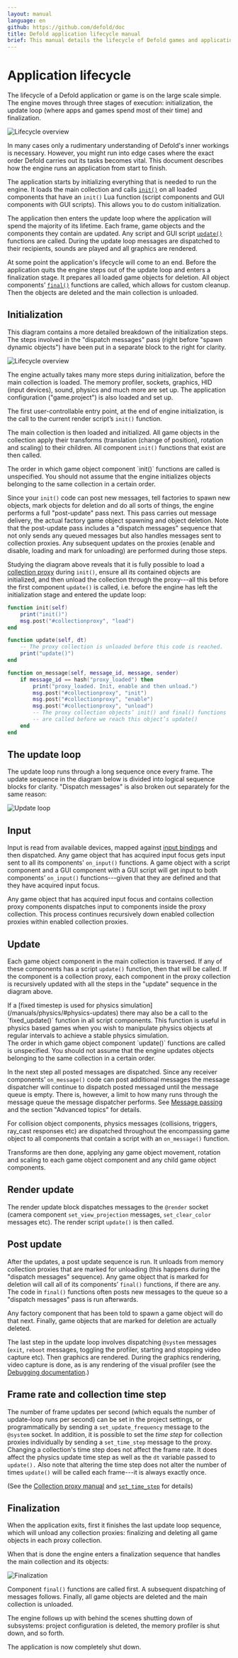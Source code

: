 ```yaml
---
layout: manual
language: en
github: https://github.com/defold/doc
title: Defold application lifecycle manual
brief: This manual details the lifecycle of Defold games and applications.
---
```


# Application lifecycle

The lifecycle of a Defold application or game is on the large scale simple. The engine moves through three stages of execution: initialization, the update loop (where apps and games spend most of their time) and finalization.

![Lifecycle overview](../images/application_lifecycle/application_lifecycle_overview.png)

In many cases only a rudimentary understanding of Defold's inner workings is necessary. However, you might run into edge cases where the exact order Defold carries out its tasks becomes vital. This document describes how the engine runs an application from start to finish.

The application starts by initializing everything that is needed to run the engine. It loads the main collection and calls [`init()`](/ref/go#init) on all loaded components that have an `init()` Lua function (script components and GUI components with GUI scripts). This allows you to do custom initialization.

The application then enters the update loop where the application will spend the majority of its lifetime. Each frame, game objects and the components they contain are updated. Any script and GUI script [`update()`](/ref/go#update) functions are called. During the update loop messages are dispatched to their recipients, sounds are played and all graphics are rendered.

At some point the application's lifecycle will come to an end. Before the application quits the engine steps out of the update loop and enters a finalization stage. It prepares all loaded game objects for deletion. All object components’ [`final()`](/ref/go#final) functions are called, which allows for custom cleanup. Then the objects are deleted and the main collection is unloaded.

## Initialization

This diagram contains a more detailed breakdown of the initialization steps. The steps involved in the "dispatch messages" pass (right before "spawn dynamic objects") have been put in a separate block to the right for clarity.

![Lifecycle overview](../images/application_lifecycle/application_lifecycle_init.png)

The engine actually takes many more steps during initialization, before the main collection is loaded. The memory profiler, sockets, graphics, HID (input devices), sound, physics and much more are set up. The application configuration ("game.project") is also loaded and set up.

The first user-controllable entry point, at the end of engine initialization, is the call to the current render script’s `init()` function.

The main collection is then loaded and initialized. All game objects in the collection apply their transforms (translation (change of position), rotation and scaling) to their children. All component `init()` functions that exist are then called.

<div class='sidenote' markdown='1'>
The order in which game object component `init()` functions are called is unspecified. You should not assume that the engine initializes objects belonging to the same collection in a certain order.
</div>

Since your `init()` code can post new messages, tell factories to spawn new objects, mark objects for deletion and do all sorts of things, the engine performs a full "post-update" pass next. This pass carries out message delivery, the actual factory game object spawning and object deletion. Note that the post-update pass includes a "dispatch messages" sequence that not only sends any queued messages but also handles messages sent to collection proxies. Any subsequent updates on the proxies (enable and disable, loading and mark for unloading) are performed during those steps.

Studying the diagram above reveals that it is fully possible to load a [collection proxy](/manuals/collection-proxy) during `init()`, ensure all its contained objects are initialized, and then unload the collection through the proxy---all this before the first component `update()` is called, i.e. before the engine has left the initialization stage and entered the update loop:

```lua
function init(self)
    print("init()")
    msg.post("#collectionproxy", "load")
end

function update(self, dt)
    -- The proxy collection is unloaded before this code is reached.
    print("update()")
end

function on_message(self, message_id, message, sender)
    if message_id == hash("proxy_loaded") then
        print("proxy_loaded. Init, enable and then unload.")
        msg.post("#collectionproxy", "init")
        msg.post("#collectionproxy", "enable")
        msg.post("#collectionproxy", "unload")
        -- The proxy collection objects’ init() and final() functions
        -- are called before we reach this object’s update()
    end
end
```

## The update loop

The update loop runs through a long sequence once every frame. The update sequence in the diagram below is divided into logical sequence blocks for clarity. "Dispatch messages" is also broken out separately for the same reason:

![Update loop](../images/application_lifecycle/application_lifecycle_update.png)

## Input

Input is read from available devices, mapped against [input bindings](/manuals/input) and then dispatched. Any game object that has acquired input focus gets input sent to all its components' `on_input()` functions. A game object with a script component and a GUI component with a GUI script will get input to both components’ `on_input()` functions---given that they are defined and that they have acquired input focus.

Any game object that has acquired input focus and contains collection proxy components dispatches input to components inside the proxy collection. This process continues recursively down enabled collection proxies within enabled collection proxies.

## Update

Each game object component in the main collection is traversed. If any of these components has a script `update()` function, then that will be called. If the component is a collection proxy, each component in the proxy collection is recursively updated with all the steps in the "update" sequence in the diagram above.

<div class='sidenote' markdown='1'>
If a [fixed timestep is used for physics simulation](/manuals/physics/#physics-updates) there may also be a call to the `fixed_update()` function in all script components. This function is useful in physics based games when you wish to manipulate physics objects at regular intervals to achieve a stable physics simulation.
</div>

<div class='sidenote' markdown='1'>
The order in which game object component `update()` functions are called is unspecified. You should not assume that the engine updates objects belonging to the same collection in a certain order.
</div>

In the next step all posted messages are dispatched. Since any receiver components’ `on_message()` code can post additional messages the message dispatcher will continue to dispatch posted messaged until the message queue is empty. There is, however, a limit to how many runs through the message queue the message dispatcher performs. See [Message passing](/manuals/message-passing) and the section "Advanced topics" for details.

For collision object components, physics messages (collisions, triggers, ray_cast responses etc) are dispatched throughout the encompassing game object to all components that contain a script with an `on_message()` function.

Transforms are then done, applying any game object movement, rotation and scaling to each game object component and any child game object components.

## Render update

The render update block dispatches messages to the `@render` socket (camera component `set_view_projection` messages, `set_clear_color` messages etc). The render script `update()` is then called.

## Post update

After the updates, a post update sequence is run. It unloads from memory collection proxies that are marked for unloading (this happens during the "dispatch messages" sequence). Any game object that is marked for deletion will call all of its components’ `final()` functions, if there are any. The code in `final()` functions often posts new messages to the queue so a "dispatch messages" pass is run afterwards.

Any factory component that has been told to spawn a game object will do that next. Finally, game objects that are marked for deletion are actually deleted.

The last step in the update loop involves dispatching `@system` messages (`exit`, `reboot` messages, toggling the profiler, starting and stopping video capture etc). Then graphics are rendered. During the graphics rendering, video capture is done, as is any rendering of the visual profiler (see the [Debugging documentation](/manuals/debugging).)

## Frame rate and collection time step

The number of frame updates per second (which equals the number of update-loop runs per second) can be set in the project settings, or programmatically by sending a `set_update_frequency` message to the `@system` socket. In addition, it is possible to set the _time step_ for collection proxies individually by sending a `set_time_step` message to the proxy. Changing a collection's time step does not affect the frame rate. It does affect the physics update time step as well as the `dt` variable passed to `update().` Also note that altering the time step does not alter the number of times `update()` will be called each frame---it is always exactly once.

(See the [Collection proxy manual](/manuals/collection-proxy) and [`set_time_step`](/ref/collectionproxy#set-time-step) for details)

## Finalization

When the application exits, first it finishes the last update loop sequence, which will unload any collection proxies: finalizing and deleting all game objects in each proxy collection.

When that is done the engine enters a finalization sequence that handles the main collection and its objects:

![Finalization](../images/application_lifecycle/application_lifecycle_final.png)

Component `final()` functions are called first. A subsequent dispatching of messages follows. Finally, all game objects are deleted and the main collection is unloaded.

The engine follows up with behind the scenes shutting down of subsystems: project configuration is deleted, the memory profiler is shut down, and so forth.

The application is now completely shut down.
